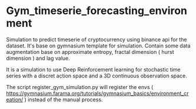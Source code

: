 # Gym_timeserie_forecasting_environment  
  
Simulation to predict timeserie of cryptocurrency using binance api for the dataset. It's base on gymnasium template for simulation.
Contain some data augmentation base on approximate entropy, fractal dimension ( hurst dimension ) and lag value.  
  
It is a simulation to use Deep Reinforcement learning for stochastic time series with a discret action space and a 3D continuous observation space.  
  
The script register_gym_simulation.py will register the envs ( https://gymnasium.farama.org/tutorials/gymnasium_basics/environment_creation/ ) instead of the manual process.
